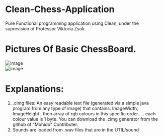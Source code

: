 # Clean-Chess-Application
Pure Functional programming application using Clean, under the suprevision of Professor Viktoria Zsok.

# Pictures Of Basic ChessBoard.
![image](https://user-images.githubusercontent.com/48254077/115796241-d01d3700-a3d1-11eb-8ef1-2dc6df4f7784.png)
<br/>
![image](https://user-images.githubusercontent.com/48254077/115796310-ecb96f00-a3d1-11eb-8669-306053a85b25.png)
<br/>

# Explanations:  
1) .cimg files: An easy readable text file (generated via a simple java program from any type of image) that contains: ImageWidth, ImageHeight , then array of rgb colours in this specific order..... each colour value is 1 byte. You can download the .cimg generator from the github of "Mohido" Contributer.
2) Sounds are loaded from .wav files that are in the UTIL/sound

